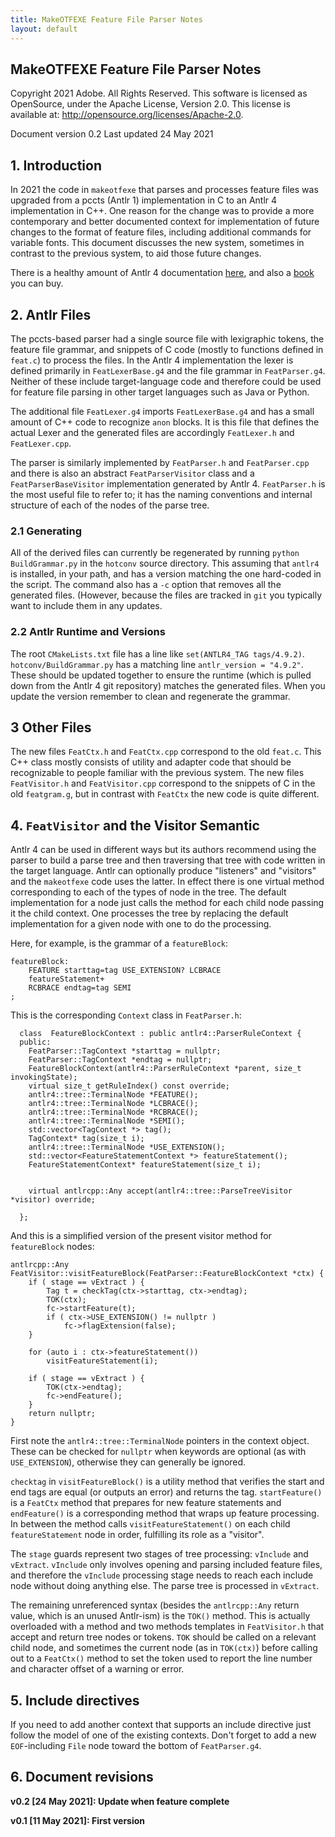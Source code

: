 ```yaml
---
title: MakeOTFEXE Feature File Parser Notes
layout: default
---
```


MakeOTFEXE Feature File Parser Notes
---

Copyright 2021 Adobe. All Rights Reserved. This software is licensed as
OpenSource, under the Apache License, Version 2.0. This license is available
at: http://opensource.org/licenses/Apache-2.0.

Document version 0.2
Last updated 24 May 2021

## 1. Introduction

In 2021 the code in `makeotfexe` that parses and processes feature files was
upgraded from a pccts (Antlr 1) implementation in C to an Antlr 4
implementation in C++.  One reason for the change was to provide a more
contemporary and better documented context for implementation of future changes
to the format of feature files, including additional commands for variable
fonts. This document discusses the new system, sometimes in contrast to the
previous system, to aid those future changes.

There is a healthy amount of Antlr 4 documentation
[here](https://github.com/antlr/antlr4/blob/master/doc/index.md), and also
a [book](https://pragprog.com/titles/tpantlr2/the-definitive-antlr-4-reference/)
you can buy.

## 2. Antlr Files

The pccts-based parser had a single source file with lexigraphic tokens, the
feature file grammar, and snippets of C code (mostly to functions defined in
`feat.c`) to process the files. In the Antlr 4 implementation the lexer is
defined primarily in `FeatLexerBase.g4` and the file grammar in
`FeatParser.g4`. Neither of these include target-language code and therefore
could be used for feature file parsing in other target languages such as Java
or Python.

The additional file `FeatLexer.g4` imports `FeatLexerBase.g4` and has a small
amount of C++ code to recognize `anon` blocks. It is this file that defines
the actual Lexer and the generated files are accordingly `FeatLexer.h` and
`FeatLexer.cpp`.

The parser is similarly implemented by `FeatParser.h` and `FeatParser.cpp` and
there is also an abstract `FeatParserVisitor` class and a
`FeatParserBaseVisitor` implementation generated by Antlr 4. `FeatParser.h` is
the most useful file to refer to; it has the naming conventions and internal
structure of each of the nodes of the parse tree.

### 2.1 Generating

All of the derived files can currently be regenerated by running `python
BuildGrammar.py` in the `hotconv` source directory. This assuming that `antlr4`
is installed, in your path, and has a version matching the one hard-coded in
the script. The command also has a `-c` option that removes all the generated
files. (However, because the files are tracked in `git` you typically want to
include them in any updates.

### 2.2 Antlr Runtime and Versions

The root `CMakeLists.txt` file has a line like `set(ANTLR4_TAG tags/4.9.2)`.
`hotconv/BuildGrammar.py` has a matching line `antlr_version = "4.9.2"`. These
should be updated together to ensure the runtime (which is pulled down from
the Antlr 4 git repository) matches the generated files. When you update the
version remember to clean and regenerate the grammar.

## 3 Other Files

The new files `FeatCtx.h` and `FeatCtx.cpp` correspond to the old `feat.c`.
This C++ class mostly consists of utility and adapter code that should be
recognizable to people familiar with the previous system. The new files
`FeatVisitor.h` and `FeatVisitor.cpp` correspond to the snippets of C in
the old `featgram.g`, but in contrast with `FeatCtx` the new code is quite
different.

## 4. `FeatVisitor` and the Visitor Semantic

Antlr 4 can be used in different ways but its authors recommend using the
parser to build a parse tree and then traversing that tree with code written in
the target language. Antlr can optionally produce "listeners" and "visitors"
and the `makeotfexe` code uses the latter. In effect there is one virtual
method corresponding to each of the types of node in the tree. The default
implementation for a node just calls the method for each child node passing it
the child context.  One processes the tree by replacing the default
implementation for a given node with one to do the processing.

Here, for example, is the grammar of a `featureBlock`:

```
featureBlock:
    FEATURE starttag=tag USE_EXTENSION? LCBRACE
    featureStatement+
    RCBRACE endtag=tag SEMI
;
```

This is the corresponding `Context` class in `FeatParser.h`:

```
  class  FeatureBlockContext : public antlr4::ParserRuleContext {
  public:
    FeatParser::TagContext *starttag = nullptr;
    FeatParser::TagContext *endtag = nullptr;
    FeatureBlockContext(antlr4::ParserRuleContext *parent, size_t invokingState);
    virtual size_t getRuleIndex() const override;
    antlr4::tree::TerminalNode *FEATURE();
    antlr4::tree::TerminalNode *LCBRACE();
    antlr4::tree::TerminalNode *RCBRACE();
    antlr4::tree::TerminalNode *SEMI();
    std::vector<TagContext *> tag();
    TagContext* tag(size_t i);
    antlr4::tree::TerminalNode *USE_EXTENSION();
    std::vector<FeatureStatementContext *> featureStatement();
    FeatureStatementContext* featureStatement(size_t i);


    virtual antlrcpp::Any accept(antlr4::tree::ParseTreeVisitor *visitor) override;

  };
```

And this is a simplified version of the present visitor method for `featureBlock`
nodes:

```
antlrcpp::Any FeatVisitor::visitFeatureBlock(FeatParser::FeatureBlockContext *ctx) {
    if ( stage == vExtract ) {
        Tag t = checkTag(ctx->starttag, ctx->endtag);
        TOK(ctx);
        fc->startFeature(t);
        if ( ctx->USE_EXTENSION() != nullptr )
            fc->flagExtension(false);
    }

    for (auto i : ctx->featureStatement())
        visitFeatureStatement(i);

    if ( stage == vExtract ) {
        TOK(ctx->endtag);
        fc->endFeature();
    }
    return nullptr;
}
```

First note the `antlr4::tree::TerminalNode` pointers in the context object.
These can be checked for `nullptr` when keywords are optional (as with
`USE_EXTENSION`), otherwise they can generally be ignored.

`checktag` in `visitFeatureBlock()` is a utility method that verifies the start
and end tags are equal (or outputs an error) and returns the tag.
`startFeature()` is a `FeatCtx` method that prepares for new feature statements
and `endFeature()` is a corresponding method that wraps up feature processing.
In between the method calls `visitFeatureStatement()` on each child
`featureStatement` node in order, fulfilling its role as a "visitor".

The `stage` guards represent two stages of tree processing: `vInclude` and
`vExtract`. `vInclude` only involves opening and parsing included feature
files, and therefore the `vInclude` processing stage needs to reach each
include node without doing anything else. The parse tree is processed in
`vExtract`.

The remaining unreferenced syntax (besides the `antlrcpp::Any` return value,
which is an unused Antlr-ism) is the `TOK()` method. This is actually
overloaded with a method and two methods templates in `FeatVisitor.h` that
accept and return tree nodes or tokens. `TOK` should be called on a relevant
child node, and sometimes the current node (as in `TOK(ctx)`) before calling
out to a `FeatCtx()` method to set the token used to report the line number and
character offset of a warning or error.

## 5. Include directives

If you need to add another context that supports an include directive just
follow the model of one of the existing contexts. Don't forget to add a new
`EOF`-including `File` node toward the bottom of `FeatParser.g4`.

## 6. Document revisions

**v0.2 [24 May 2021]: Update when feature complete**

**v0.1 [11 May 2021]: First version**
